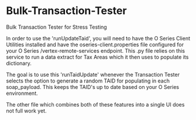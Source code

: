 # Bulk-Transaction-Tester
Bulk Transaction Tester for Stress Testing


In order to use the 'runUpdateTaid', you will need to have the O Series Client Utilities installed and have the oseries-client.properties file configured for your O Series /vertex-remote-services endpoint. This .py file relies on this service to run a data extract for Tax Areas which it then uses to populate its dictionary.

The goal is to use this 'runTaidUpdate' whenever the Transaction Tester selects the option to generate a random TAID for populating in each soap_payload. This keeps the TAID's up to date based on your O Series environment.

The other file which combines both of these features into a single UI does not full work yet.
